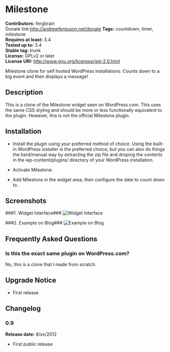 # Milestone #
**Contributors:** fergbrain   
Donate link:http://andrewferguson.net/donate
**Tags:** countdown, timer, milestone  
**Requires at least:** 3.4  
**Tested up to:** 3.4  
**Stable tag:** trunk  
**License:** GPLv2 or later  
**License URI:** http://www.gnu.org/licenses/gpl-2.0.html  

Milestone clone for self hosted WordPress installations. Counts down to a big event and then displays a message!

## Description ##

This is a clone of the Milestone widget seen on WordPress.com. This uses the same CSS styling and should be more or less functionally equivalent to the plugin. However, this is not the official Milestone plugin.


## Installation ##

*   Install the plugin using your preferred method of choice. Using the built-in WordPress installer is the preferred choice, but you can also do things the hard/manual way by extracting the zip file and droping the contents in the wp-content/plugins/ directory of your WordPress installation.</span>

*   Activate Milestone.

*   Add Milestone in the widget area, then configure the date to count down to.</ol>

## Screenshots ##
###1. Widget Interface###
![Widget Interface](http://s.wordpress.org/extend/plugins/milestone/screenshot-1.png)

###2. Example on Blog###
![Example on Blog](http://s.wordpress.org/extend/plugins/milestone/screenshot-2.png)


## Frequently Asked Questions ##

### Is this the exact same plugin on WordPress.com? ###
No, this is a clone that I made from scratch.

## Upgrade Notice ##
* First release

## Changelog ##

### 0.9 ###
**Release date:** 8/xx/2012  

* First public release